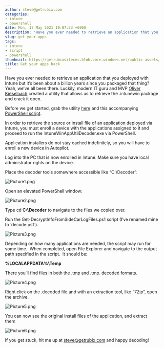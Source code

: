 ```yaml
---
author: steve@getrubix.com
categories:
- intune
- powershell
date: Mon, 17 May 2021 19:07:33 +0000
description: "Have you ever needed to retrieve an application that you deployed with Intune but it’s been about a billion years since you packaged that thing? Yeah, we’ve all been there. Luckily, modern IT guru and MVP Oliver Kieselbach created a utility that allows us to retrieve it."
slug: get-your-apps
tags:
- intune
- script
- powershell
thumbnail: https://getrubixsitecms.blob.core.windows.net/public-assets/content/v1/logo512.png
title: Get your apps back
---
```


Have you ever needed to retrieve an application that you deployed with Intune but it’s been about a billion years since you packaged that thing? Yeah, we’ve all been there. Luckily, modern IT guru and MVP [Oliver Kieselbach](https://oliverkieselbach.com/) created a utility that allows us to retrieve the .intunewin package and crack it open.

Before we get started, grab the utility [here](https://github.com/okieselbach/Intune/tree/master/IntuneWinAppUtilDecoder) and this accompanying [PowerShell script](https://github.com/okieselbach/Intune/blob/master/Get-DecryptInfoFromSideCarLogFiles.ps1).

In order to retrieve the source or install file of an application deployed via Intune, you must enroll a device with the applications assigned to it and proceed to run the IntuneWinAppUtilDecoder.exe via PowerShell.

Application installers do not stay cached indefinitely, so you will have to enroll a new device in Autopilot.

Log into the PC that is now enrolled in Intune. Make sure you have local administrator rights on the device.

Place the decoder tools somewhere accessible like “C:\\Decoder”:

![Picture1.png](https://getrubixsitecms.blob.core.windows.net/public-assets/content/v1/5dd365a31aa1fd743bc30b8e/1621278187613-EE3NB671YL6EPGXF9222/Picture1.png)

Open an elevated PowerShell window:

![Picture2.png](https://getrubixsitecms.blob.core.windows.net/public-assets/content/v1/5dd365a31aa1fd743bc30b8e/1621278210412-ZKJ19SVUVL9JWRB5VK13/Picture2.png)

Type cd **C:\\Decoder** to navigate to the files we copied over.

Run the Get-DecryptInfoFromSideCarLogFiles.ps1 script (I’ve renamed mine to ‘decode.ps1’).

![Picture3.png](https://getrubixsitecms.blob.core.windows.net/public-assets/content/v1/5dd365a31aa1fd743bc30b8e/1621278298958-M9RBYRT0GQNNQ5L5YBLW/Picture3.png)

Depending on how many applications are needed, the script may run for some time.  When completed, open File Explorer and navigate to the output path specified in the script.  It should be:

**%LOCALAPPDATA%\\Temp**

There you’ll find files in both the .tmp and .tmp. decoded formats.

![Picture4.png](https://getrubixsitecms.blob.core.windows.net/public-assets/content/v1/5dd365a31aa1fd743bc30b8e/1621278339421-92JEN8MUQUIX52RLW2JC/Picture4.png)

Right click on the .decoded file and with an extraction tool, like “7Zip”, open the archive.

![Picture5.png](https://getrubixsitecms.blob.core.windows.net/public-assets/content/v1/5dd365a31aa1fd743bc30b8e/1621278373065-BO436FJUROXLEZ75TG8I/Picture5.png)

You can now see the original install files of the application, and extract them.

![Picture6.png](https://getrubixsitecms.blob.core.windows.net/public-assets/content/v1/5dd365a31aa1fd743bc30b8e/1621278640753-Z14UXKYPMEWF3OJL6BQG/Picture6.png)

If you get stuck, hit me up at [steve@getrubix.com](mailto:steve@getrubix.com) and happy decoding!